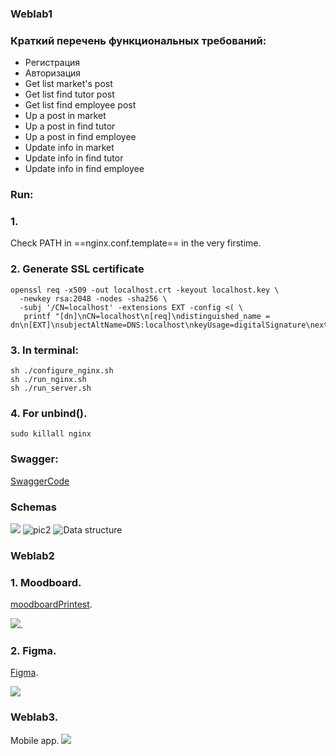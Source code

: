 ### Weblab1
### Краткий перечень функциональных требований:  
+ Регистрация  
+ Авторизация  
+ Get list market's post
+ Get list find tutor post
+ Get list find employee post
+ Up a post in market
+ Up a post in find tutor
+ Up a post in find employee
+ Update info in market
+ Update info in find tutor
+ Update info in find employee
### Run:  
### 1.  
Check PATH in ==nginx.conf.template== in the very firstime.  
### 2. Generate SSL certificate  
    openssl req -x509 -out localhost.crt -keyout localhost.key \
      -newkey rsa:2048 -nodes -sha256 \
      -subj '/CN=localhost' -extensions EXT -config <( \
       printf "[dn]\nCN=localhost\n[req]\ndistinguished_name = dn\n[EXT]\nsubjectAltName=DNS:localhost\nkeyUsage=digitalSignature\nextendedKeyUsage=serverAuth")
### 3. In terminal:  
    sh ./configure_nginx.sh
    sh ./run_nginx.sh  
    sh ./run_server.sh  
### 4. For unbind().
    sudo killall nginx  
### Swagger:  
[SwaggerCode](https://app.swaggerhub.com/apis/ttbauman/SocialNetwork/v1)
### Schemas

![](https://github.com/anewday1999/web_lab_project/blob/main/pictures/usecase.png)
![](https://github.com/anewday1999/web_lab1/blob/main/pictures/271945594_445223547057446_3338745181557684151_n.png "pic2")
![](https://github.com/anewday1999/web_lab1/blob/main/pictures/271754414_442511257423432_4071665780707693716_n%20(1).png "Data structure")
### Weblab2  
### 1. Moodboard.  
[moodboardPrintest](https://www.pinterest.ru/anewday1999/wgs/). 
  
![](https://github.com/anewday1999/web_lab_project/blob/main/Screenshot%202022-02-22%20at%2020.47.23.png). 
### 2. Figma.  
[Figma](https://www.figma.com/file/OKsUT7yxeimPKHQRQP2J64/WSP?node-id=0%3A1). 
  
![](https://github.com/anewday1999/web_lab_project/blob/main/Screenshot%202022-02-22%20at%2020.48.12.png)

### Weblab3. 

Mobile app. 
![](https://github.com/anewday1999/web_lab_project/blob/main/pictures/input.png)
